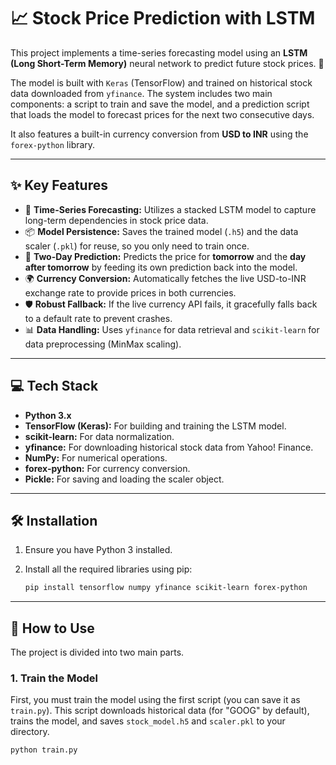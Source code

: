 # 📈 Stock Price Prediction with LSTM

This project implements a time-series forecasting model using an **LSTM (Long Short-Term Memory)** neural network to predict future stock prices. 🧠

The model is built with `Keras` (TensorFlow) and trained on historical stock data downloaded from `yfinance`. The system includes two main components: a script to train and save the model, and a prediction script that loads the model to forecast prices for the next two consecutive days.

It also features a built-in currency conversion from **USD to INR** using the `forex-python` library.

---

## ✨ Key Features

* 🔮 **Time-Series Forecasting:** Utilizes a stacked LSTM model to capture long-term dependencies in stock price data.
* 📦 **Model Persistence:** Saves the trained model (`.h5`) and the data scaler (`.pkl`) for reuse, so you only need to train once.
* 🚀 **Two-Day Prediction:** Predicts the price for **tomorrow** and the **day after tomorrow** by feeding its own prediction back into the model.
* 🌍 **Currency Conversion:** Automatically fetches the live USD-to-INR exchange rate to provide prices in both currencies.
* 🛡️ **Robust Fallback:** If the live currency API fails, it gracefully falls back to a default rate to prevent crashes.
* 📊 **Data Handling:** Uses `yfinance` for data retrieval and `scikit-learn` for data preprocessing (MinMax scaling).

---

## 💻 Tech Stack

* **Python 3.x**
* **TensorFlow (Keras):** For building and training the LSTM model.
* **scikit-learn:** For data normalization.
* **yfinance:** For downloading historical stock data from Yahoo! Finance.
* **NumPy:** For numerical operations.
* **forex-python:** For currency conversion.
* **Pickle:** For saving and loading the scaler object.

---

## 🛠️ Installation

1.  Ensure you have Python 3 installed.
2.  Install all the required libraries using pip:

    ```bash
    pip install tensorflow numpy yfinance scikit-learn forex-python
    ```

---

## 🚀 How to Use

The project is divided into two main parts.

### 1. Train the Model

First, you must train the model using the first script (you can save it as `train.py`). This script downloads historical data (for "GOOG" by default), trains the model, and saves `stock_model.h5` and `scaler.pkl` to your directory.

```bash
python train.py